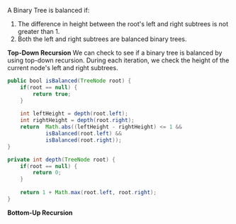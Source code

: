 A Binary Tree is balanced if:
1. The difference in height between the root's left and right subtrees is not greater than 1.
2. Both the left and right subtrees are balanced binary trees.

**Top-Down Recursion**
We can check to see if a binary tree is balanced by using top-down recursion.
During each iteration, we check the height of the current node's left and right subtrees.

```Java
public bool isBalanced(TreeNode root) {
	if(root == null) {
		return true;
	}
	
	int leftHeight = depth(root.left);
	int rightHeight = depth(root.right);
	return  Math.abs((leftHeight - rightHeight) <= 1 && 
			isBalanced(root.left) && 
			isBalanced(root.right));
}

private int depth(TreeNode root) {
	if(root == null) {
		return 0;
	}
	
	return 1 + Math.max(root.left, root.right);
}
```

**Bottom-Up Recursion**
